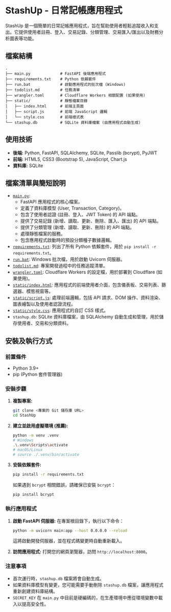 # StashUp - 日常記帳應用程式

StashUp 是一個簡單的日常記帳應用程式，旨在幫助使用者輕鬆追蹤收入和支出。它提供使用者註冊、登入、交易記錄、分類管理、交易匯入/匯出以及財務分析圖表等功能。

## 檔案結構

```
.
├── main.py             # FastAPI 後端應用程式
├── requirements.txt    # Python 依賴套件
├── run.bat             # 啟動應用程式的批次檔 (Windows)
├── todolist.md         # 任務清單
├── wrangler.toml       # Cloudflare Workers 相關配置 (如果使用)
├── static/             # 靜態檔案目錄
│   ├── index.html      # 前端主頁面
│   ├── script.js       # 前端 JavaScript 邏輯
│   └── style.css       # 前端樣式表
└── stashup.db          # SQLite 資料庫檔案 (由應用程式自動生成)
```

## 使用技術

*   **後端:** Python, FastAPI, SQLAlchemy, SQLite, Passlib (bcrypt), PyJWT
*   **前端:** HTML5, CSS3 (Bootstrap 5), JavaScript, Chart.js
*   **資料庫:** SQLite

## 檔案清單與簡短說明

*   [`main.py`](main.py):
    *   FastAPI 應用程式的核心檔案。
    *   定義了資料庫模型 (User, Transaction, Category)。
    *   包含了使用者認證 (註冊、登入、JWT Token) 的 API 端點。
    *   提供了交易記錄 (新增、讀取、更新、刪除、匯入、匯出) 的 API 端點。
    *   提供了分類管理 (新增、讀取、更新、刪除) 的 API 端點。
    *   處理靜態檔案的服務。
    *   包含應用程式啟動時的預設分類種子數據邏輯。
*   [`requirements.txt`](requirements.txt): 列出了所有 Python 依賴套件，用於 `pip install -r requirements.txt`。
*   [`run.bat`](run.bat): Windows 批次檔，用於啟動 Uvicorn 伺服器。
*   [`todolist.md`](todolist.md): 專案開發過程中的任務追蹤清單。
*   [`wrangler.toml`](wrangler.toml): Cloudflare Workers 的設定檔，用於部署到 Cloudflare (如果使用)。
*   [`static/index.html`](static/index.html): 應用程式的前端使用者介面，包含儀表板、交易列表、篩選器、模態視窗等。
*   [`static/script.js`](static/script.js): 處理前端邏輯，包括 API 請求、DOM 操作、資料渲染、圖表繪製以及使用者認證流程。
*   [`static/style.css`](static/style.css): 應用程式的自訂 CSS 樣式。
*   `stashup.db`: SQLite 資料庫檔案，由 SQLAlchemy 自動生成和管理，用於儲存使用者、交易和分類資料。

## 安裝及執行方式

### 前置條件

*   Python 3.9+
*   pip (Python 套件管理器)

### 安裝步驟

1.  **複製專案:**
    ```bash
    git clone <專案的 Git 儲存庫 URL>
    cd StashUp
    ```
2.  **建立並啟用虛擬環境 (推薦):**
    ```bash
    python -m venv .venv
    # Windows
    .\.venv\Scripts\activate
    # macOS/Linux
    # source ./.venv/bin/activate
    ```
3.  **安裝依賴套件:**
    ```bash
    pip install -r requirements.txt
    ```
    如果遇到 `bcrypt` 相關錯誤，請確保已安裝 `bcrypt`：
    ```bash
    pip install bcrypt
    ```

### 執行應用程式

1.  **啟動 FastAPI 伺服器:**
    在專案根目錄下，執行以下命令：
    ```bash
    python -m uvicorn main:app --host 0.0.0.0 --reload
    ```
    這將啟動開發伺服器，並在程式碼變更時自動重新載入。

2.  **訪問應用程式:**
    打開您的網頁瀏覽器，訪問 `http://localhost:8000`。

### 注意事項

*   首次運行時，`stashup.db` 檔案將會自動生成。
*   如果資料庫模型有變更，您可能需要手動刪除 `stashup.db` 檔案，讓應用程式重新創建資料庫結構。
*   `SECRET_KEY` 在 `main.py` 中目前是硬編碼的，在生產環境中應從環境變數中載入以提高安全性。